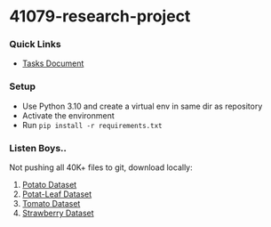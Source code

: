 # 41079-research-project

### Quick Links
- [Tasks Document](https://docs.google.com/document/d/1-9_-dCeTM8YI0aSAcYEwHeB8XH_GLC-rAjskUmcz60U/edit?usp=sharing)

### Setup
* Use Python 3.10 and create a virtual env in same dir as repository
* Activate the environment
* Run `pip install -r requirements.txt`

### Listen Boys..
Not pushing all 40K+ files to git, download locally:
1. [Potato Dataset](https://www.kaggle.com/datasets/mukaffimoin/potato-diseases-datasets?select=Common+Scab)
2. [Potat-Leaf Dataset](https://www.kaggle.com/datasets/muhammadardiputra/potato-leaf-disease-dataset )
3. [Tomato Dataset](https://www.kaggle.com/datasets/ashishmotwani/tomato)
4. [Strawberry Dataset](https://www.kaggle.com/datasets/kaustubhb999/tomatoleaf)